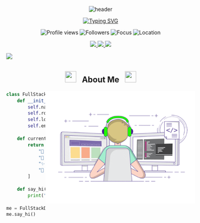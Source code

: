 <div align="center">

<!-- Animated Wave Header -->
![header](https://capsule-render.vercel.app/api?type=waving&color=gradient&customColorList=30&height=300&section=header&text=Jaseela%20Noushad&fontSize=90&animation=fadeIn&fontAlignY=38&desc=Full%20Stack%20Developer%20|%20Crafting%20Digital%20Experiences&descAlignY=51&descAlign=62)

<!-- Animated Typing -->
[![Typing SVG](https://readme-typing-svg.herokuapp.com?font=Fira+Code&weight=600&size=22&duration=3000&pause=1000&color=FF69B4&center=true&vCenter=true&width=800&lines=Welcome+to+my+Digital+Garden+🌸;Full+Stack+Developer+with+a+passion+for+clean+code;React+%7C+Django+%7C+Python+%7C+Cloud+Technologies;Building+tomorrow's+web+today+✨)](https://git.io/typing-svg)

<!-- Badges -->
<p>
  <img src="https://komarev.com/ghpvc/?username=jasln1414&label=Profile%20Views&color=ff69b4&style=for-the-badge" alt="Profile views" />
  <img src="https://img.shields.io/github/followers/jasln1414?label=Followers&style=for-the-badge&color=ff1493" alt="Followers" />
  <img src="https://img.shields.io/badge/Focus-Full%20Stack%20Development-ff69b4?style=for-the-badge" alt="Focus" />
  <img src="https://img.shields.io/badge/Location-Building%20the%20Future-ff1493?style=for-the-badge" alt="Location" />
</p>

<!-- Social Links with Hover Effects -->
<p>
  <a href="https://www.linkedin.com/in/jaseela-noushad-161a332b4/">
    <img src="https://img.shields.io/badge/LinkedIn-Connect-ff69b4?style=for-the-badge&logo=linkedin&logoColor=white&labelColor=ff1493" />
  </a>
  <a href="mailto:Jaseela1414@gmail.com">
    <img src="https://img.shields.io/badge/Email-Contact-ff1493?style=for-the-badge&logo=gmail&logoColor=white&labelColor=ff69b4" />
  </a>
  <a href="https://drive.google.com/file/d/1K26E9HOVCzEeQPmWOPSxc42bJjOmtb6t/view?usp=sharing">
    <img src="https://img.shields.io/badge/Resume-Download-ff69b4?style=for-the-badge&logo=adobe-acrobat-reader&logoColor=white&labelColor=ff1493" />
  </a>
</p>

</div>

<!-- About Section with Gradient -->
<img src="https://user-images.githubusercontent.com/73097560/115834477-dbab4500-a447-11eb-908a-139a6edaec5c.gif">

<h2 align="center">
  <img src="https://media.giphy.com/media/iY8CRBdQXODJSCERIr/giphy.gif" width="30" height="30" style="margin-right: 10px;">
  About Me 
  <img src="https://media.giphy.com/media/iY8CRBdQXODJSCERIr/giphy.gif" width="30" height="30" style="margin-left: 10px;">
</h2>

<div align="center">
  <img align="right" width="400" src="https://raw.githubusercontent.com/mikonoid/mikonoid/main/images/gifs/coder3.gif" alt="Coding gif" />
  
  <div align="left">
  
  ```python
  class FullStackDeveloper:
      def __init__(self):
          self.name = "Jaseela Noushad"
          self.role = "Full Stack Developer"
          self.location = "Building Digital Dreams ☁️"
          self.email = "Jaseela1414@gmail.com"
          
      def current_focus(self):
          return [
              "🌸 Building scalable web applications",
              "💖 Creating beautiful user experiences",
              "✨ Learning cloud architecture patterns",
              "🎯 Contributing to open source"
          ]
          
      def say_hi(self):
          print("Thanks for dropping by! Let's build something amazing together 🚀")
  
  me = FullStackDeveloper()
  me.say_hi()
